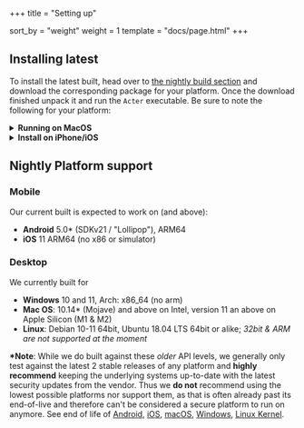 +++
title = "Setting up"

sort_by = "weight"
weight = 1
template = "docs/page.html"
+++

## Installing latest

To install the latest built, head over to [the nightly build section](/nightly/) and download the corresponding package for your platform. Once the download finished unpack it and run the `Acter` executable. Be sure to note the following for your platform:

<details>
<summary><strong>Running on MacOS</strong></summary>
MacOS will probably refuse to open the application stating it was downloaded from an unknown Source. To allow it to proceed, close that said dialog, Navigate to your `System Settings -> General` and on the bottom you'll find the option to `Run Acter anyways`. Click that to start Acter. And subsequent run should work without it bothering you again. You might have to repeat that process for every new downloaded version though. 
</details>

<details>
<summary><strong>Install on iPhone/iOS</strong></summary>
We are running this in a limited so called Ad-Hoc built at the moment, which requires us to register every iOS device with Apple prior for it to work. In order to be able to do that, you need to navigate to [udid.tech](https://udid.tech/) with your target device(s), follow the process there and sent us over the resulting UDID. Once we have received that we will submit it to apple and the next nightly built after (in general) should be able to work on your device. To install just navigate to the [nightly page](/nightly/) on your device and click `iOS / iPhone` - it should ask you a few security questions but then should be willing to proceed.

**Note**: We have a limit number (100) of signatures we can add for the built, so please only register devices you are expecting to use and inform us if you stop using any device, so we can free up that slot.

</details>

## Nightly Platform support

### Mobile

Our current built is expected to work on (and above):

- **Android** 5.0\* (SDKv21 / "Lollipop"), ARM64
- **iOS** 11 ARM64 (no x86 or simulator)

### Desktop

We currently built for

- **Windows** 10 and 11, Arch: x86_64 (no arm)
- **Mac OS**: 10.14\* (Mojave) and above on Intel, version 11 an above on Apple Silicon (M1 & M2)
- **Linux**: Debian 10-11 64bit, Ubuntu 18.04 LTS 64bit or alike; _32bit & ARM are not supported at the moment_

**\*Note**: While we do built against these _older_ API levels, we generally only test against the latest 2 stable releases of any platform and **highly recommend** keeping the underlying systems up-to-date with the latest security updates from the vendor. Thus we **do not** recommend using the lowest possible platforms nor support them, as that is often already past its end-of-live and therefore can't be considered a secure platform to run on anymore. See end of life of [Android](https://endoflife.date/android), [iOS](https://endoflife.date/ios), [macOS](https://endoflife.date/macos), [Windows](https://endoflife.date/windows), [Linux Kernel](https://endoflife.date/linux).
